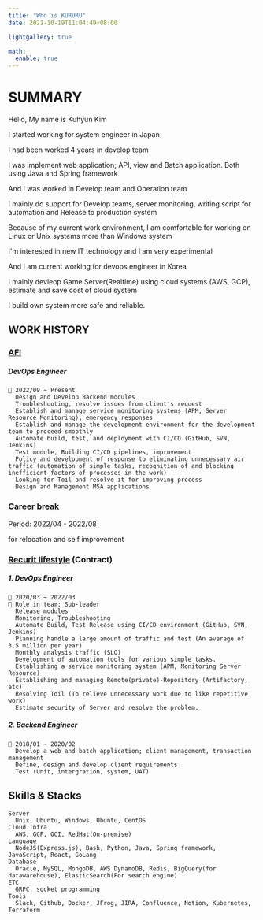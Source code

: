 ```yaml
---
title: "Who is KURURU"
date: 2021-10-19T11:04:49+08:00

lightgallery: true

math:
  enable: true
---
```


# SUMMARY

Hello, My name is Kuhyun Kim

I started working for system engineer in Japan

I had been worked 4 years in develop team

I was implement web application; API, view and Batch application. Both using Java and Spring framework

And I was worked in Develop team and Operation team

I mainly do support for Develop teams, server monitoring, writing script for automation and Release to production system

Because of my current work environment, I am comfortable for working on Linux or Unix systems more than Windows system

I'm interested in new IT technology and I am very experimental

And I am current working for devops engineer in Korea

I mainly devleop Game Server(Realtime) using cloud systems (AWS, GCP), estimate and save cost of cloud system

I build own system more safe and reliable.

## WORK HISTORY

### [AFI](https://www.afidev.com/)

##### DevOps Engineer

    🔆 2022/09 ~ Present
      Design and Develop Backend modules
      Troubleshooting, resolve issues from client's request
      Establish and manage service monitoring systems (APM, Server Resource Monitoring), emergency responses
      Establish and manage the development environment for the development team to proceed smoothly
      Automate build, test, and deployment with CI/CD (GitHub, SVN, Jenkins)
      Test module, Building CI/CD pipelines, improvement
      Policy and development of response to eliminating unnecessary air traffic (automation of simple tasks, recognition of and blocking inefficient factors of processes in the work)
      Looking for Toil and resolve it for improving process
      Design and Management MSA applications

### Career break

   Period: 2022/04 - 2022/08

   for relocation and self improvement

### [Recurit lifestyle](https://www.recruit.co.jp/) (Contract)

##### 1. DevOps Engineer

    🔆 2020/03 ~ 2022/03
    🔆 Role in team: Sub-leader
      Release modules
      Monitoring, Troubleshooting
      Automate Build, Test Release using CI/CD environment (GitHub, SVN, Jenkins)
      Planning handle a large amount of traffic and test (An average of 3.5 million per year)
      Monthly analysis traffic (SLO)
      Development of automation tools for various simple tasks.
      Establishing a service monitoring system (APM, Monitoring Server Resource)
      Establishing and managing Remote(private)-Repository (Artifactory, etc)
      Resolving Toil (To relieve unnecessary work due to like repetitive work)
      Estimate security of Server and resolve the problem.

##### 2. Backend Engineer

    🔆 2018/01 ~ 2020/02
      Develop a web and batch application; client management, transaction management
      Define, design and develop client requirements
      Test (Unit, intergration, system, UAT)

## Skills & Stacks

    Server
      Unix, Ubuntu, Windows, Ubuntu, CentOS
    Cloud Infra
      AWS, GCP, OCI, RedHat(On-premise)
    Language
      NodeJS(Express.js), Bash, Python, Java, Spring framework, JavaScript, React, GoLang
    Database
      Oracle, MySQL, MongoDB, AWS DynamoDB, Redis, BigQuery(for datawarehouse), ElasticSearch(For search engine)
    ETC
      GRPC, socket programming
    Tools
      Slack, Github, Docker, JFrog, JIRA, Confluence, Notion, Kubernetes, Terraform
